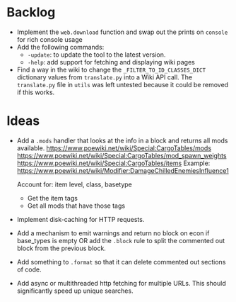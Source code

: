 # Backlog
* Implement the `web.download` function and swap out the prints on `console` for rich console usage
* Add the following commands:
    - `-update`: to update the tool to the latest version.
    - `-help`: add support for fetching and displaying wiki pages
* Find a way in the wiki to change the `_FILTER_TO_ID_CLASSES_DICT` dictionary values from `translate.py` into a Wiki API call.
    The `translate.py` file in `utils` was left untested because it could be removed if this works.

# Ideas
* Add a `.mods` handler that looks at the info in a block and returns all mods available.
https://www.poewiki.net/wiki/Special:CargoTables/mods
https://www.poewiki.net/wiki/Special:CargoTables/mod_spawn_weights
https://www.poewiki.net/wiki/Special:CargoTables/items
Example: https://www.poewiki.net/wiki/Modifier:DamageChilledEnemiesInfluence1

    Account for: item level, class, basetype
    - Get the item tags
    - Get all mods that have those tags

* Implement disk-caching for HTTP requests.
* Add a mechanism to emit warnings and return no block on econ if base_types is empty OR add the `.block` rule to split the commented out block from the previous block.
* Add something to `.format` so that it can delete commented out sections of code.
* Add async or multithreaded http fetching for multiple URLs. This should significantly speed up unique searches.